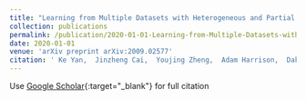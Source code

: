 ```yaml
---
title: "Learning from Multiple Datasets with Heterogeneous and Partial Labels for Universal Lesion Detection in CT"
collection: publications
permalink: /publication/2020-01-01-Learning-from-Multiple-Datasets-with-Heterogeneous-and-Partial-Labels-for-Universal-Lesion-Detection-in-CT
date: 2020-01-01
venue: 'arXiv preprint arXiv:2009.02577'
citation: ' Ke Yan,  Jinzheng Cai,  Youjing Zheng,  Adam Harrison,  Dakai Jin,  You-Bao Tang,  Yu-Xing Tang,  Lingyun Huang,  Jing Xiao,  Le Lu, &quot;Learning from Multiple Datasets with Heterogeneous and Partial Labels for Universal Lesion Detection in CT.&quot; arXiv preprint arXiv:2009.02577, 2020.'
---
```

Use [Google Scholar](https://scholar.google.com/scholar?q=Learning+from+Multiple+Datasets+with+Heterogeneous+and+Partial+Labels+for+Universal+Lesion+Detection+in+CT){:target="_blank"} for full citation